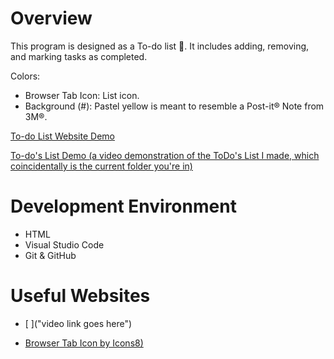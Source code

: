 # Overview

This program is designed as a To-do list 📝. It includes adding, removing, and marking tasks as completed.

Colors: 

* Browser Tab Icon: List icon.
* Background (#): Pastel yellow  is meant to resemble a Post-it® Note from 3M®.

[To-do List Website Demo](https://todo-list-cse310.glitch.me)

[To-do's List Demo (a video demonstration of the ToDo's List I made, which coincidentally is the current folder you're in)](https://youtu.be/_2zFVlkvYDQ)

# Development Environment

* HTML
* Visual Studio Code
* Git & GitHub

# Useful Websites

* [ ]("video link goes here")

* [Browser Tab Icon by Icons8)]("https://icons8.com/icon/67582/list") 

